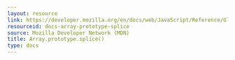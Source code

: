 ```yaml
---
layout: resource
link: https://developer.mozilla.org/en/docs/web/JavaScript/Reference/Global_Objects/Array/splice
resourceid: docs-array-prototype-splice
source: Mozilla Developer Network (MDN)
title: Array.prototype.splice()
type: docs
---
```


